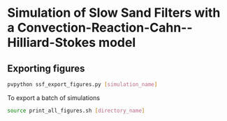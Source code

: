 # Simulation of Slow Sand Filters with a Convection-Reaction-Cahn--Hilliard-Stokes model

## Exporting figures

```bash
pvpython ssf_export_figures.py [simulation_name]
```

To export a batch of simulations
```bash
source print_all_figures.sh [directory_name]
```
